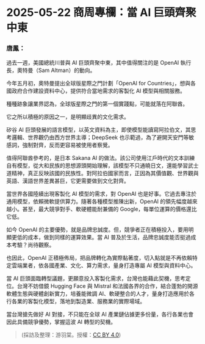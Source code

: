 # 2025-05-22 商周專欄：當 AI 巨頭齊聚中東

### 唐鳳：

過去一週，美國總統川普與 AI 巨頭齊聚中東，其中值得關注的是 OpenAI 執行長，奧特曼（Sam Altman）的動向。

今年五月初，奧特曼提出全球版星際之門計劃「OpenAI for Countries」，想與各國政府合作建設資料中心，提供符合當地需求的客製化 AI 模型與相關服務。

種種跡象讓業界認為，全球版星際之門的第一個實踐點，可能就落在阿聯酋。

它之所以積極的原因之一，是明顯歧異的文化需求。

矽谷 AI 巨頭發展的語言模型，以英文資料為主，即使模型能讀寫阿拉伯文，其思考邏輯、世界觀仍由西方世界主導；DeepSeek 也示範過，為了避開天安門等敏感詞，強制對齊，反而更容易被使用者察覺。

值得阿聯酋參考的，是日本 Sakana AI 的做法。該公司使用江戶時代的文本訓練自有模型，從大和民族的思想源頭開始理解，該模型不只通曉日文，還能學習武士道精神，真正反映該國的民族性。對阿拉伯國家而言，正因為其價值觀、世界觀與英語、漢語世界差異甚巨，它更需要做到文化對齊。

當世界各國陸續出現客製化 AI 模型的需求，對 OpenAI 也是好事。它過去專注於通用模型，依賴微軟提供算力。隨著各種模型推陳出新，OpenAI 的領先幅度越來越小。甚至，最大競爭對手、軟硬體能耐兼備的 Google，每單位運算的價格還比它低。

如今 OpenAI 的主要優勢，就是品牌忠誠度。但，競爭者正在積極投入，要用明顯更低的成本，做到同樣的運算效果。當 AI 普及於生活，品牌忠誠度能否挺過成本考驗？尚待觀察。

也因此，OpenAI 正積極佈局，把品牌轉化為實際黏著度，切入點就是不再依賴特定雲端業者，依各國產業、文化、算力需求，量身打造專屬 AI 模型與資料中心。

當 AI 巨頭面臨轉型議題，更願意投入客製化需求，台灣也能藉此契機，思考定位。台灣不妨借鏡 Hugging Face 與 Mistral 和法國各界的合作，結合蓬勃的開源軟體生態與硬體創新實力，培養能微調 AI、軟硬整合的人才，量身打造應用於各行各業的客製化模型，落地到製造業、服務業的實際場域。

當台灣搶先做好 AI 對接，不只能在全球 AI 產業鏈佔據更多份量，各行各業也會因此具備競爭優勢，掌握這波 AI 轉型的契機。

> (採訪及整理：游羽棠。授權：[CC BY 4.0](https://creativecommons.org/licenses/by/4.0/deed.zh-hant))
